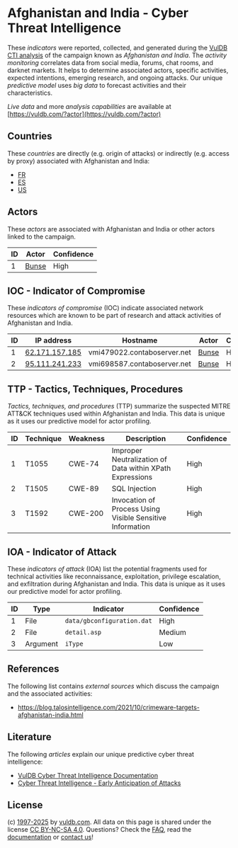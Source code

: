 # Afghanistan and India - Cyber Threat Intelligence

These _indicators_ were reported, collected, and generated during the [VulDB CTI analysis](https://vuldb.com/?kb.cti) of the campaign known as _Afghanistan and India_. The _activity monitoring_ correlates data from social media, forums, chat rooms, and darknet markets. It helps to determine associated actors, specific activities, expected intentions, emerging research, and ongoing attacks. Our unique _predictive model_ uses _big data_ to forecast activities and their characteristics.

_Live data_ and more _analysis capabilities_ are available at [https://vuldb.com/?actor](https://vuldb.com/?actor)

## Countries

These _countries_ are directly (e.g. origin of attacks) or indirectly (e.g. access by proxy) associated with Afghanistan and India:

* [FR](https://vuldb.com/?country.fr)
* [ES](https://vuldb.com/?country.es)
* [US](https://vuldb.com/?country.us)

## Actors

These _actors_ are associated with Afghanistan and India or other actors linked to the campaign.

ID | Actor | Confidence
-- | ----- | ----------
1 | [Bunse](https://vuldb.com/?actor.bunse) | High

## IOC - Indicator of Compromise

These _indicators of compromise_ (IOC) indicate associated network resources which are known to be part of research and attack activities of Afghanistan and India.

ID | IP address | Hostname | Actor | Confidence
-- | ---------- | -------- | ----- | ----------
1 | [62.171.157.185](https://vuldb.com/?ip.62.171.157.185) | vmi479022.contaboserver.net | [Bunse](https://vuldb.com/?actor.bunse) | High
2 | [95.111.241.233](https://vuldb.com/?ip.95.111.241.233) | vmi698587.contaboserver.net | [Bunse](https://vuldb.com/?actor.bunse) | High

## TTP - Tactics, Techniques, Procedures

_Tactics, techniques, and procedures_ (TTP) summarize the suspected MITRE ATT&CK techniques used within Afghanistan and India. This data is unique as it uses our predictive model for actor profiling.

ID | Technique | Weakness | Description | Confidence
-- | --------- | -------- | ----------- | ----------
1 | T1055 | CWE-74 | Improper Neutralization of Data within XPath Expressions | High
2 | T1505 | CWE-89 | SQL Injection | High
3 | T1592 | CWE-200 | Invocation of Process Using Visible Sensitive Information | High

## IOA - Indicator of Attack

These _indicators of attack_ (IOA) list the potential fragments used for technical activities like reconnaissance, exploitation, privilege escalation, and exfiltration during Afghanistan and India. This data is unique as it uses our predictive model for actor profiling.

ID | Type | Indicator | Confidence
-- | ---- | --------- | ----------
1 | File | `data/gbconfiguration.dat` | High
2 | File | `detail.asp` | Medium
3 | Argument | `iType` | Low

## References

The following list contains _external sources_ which discuss the campaign and the associated activities:

* https://blog.talosintelligence.com/2021/10/crimeware-targets-afghanistan-india.html

## Literature

The following _articles_ explain our unique predictive cyber threat intelligence:

* [VulDB Cyber Threat Intelligence Documentation](https://vuldb.com/?kb.cti)
* [Cyber Threat Intelligence - Early Anticipation of Attacks](https://www.scip.ch/en/?labs.20201022)

## License

(c) [1997-2025](https://vuldb.com/?kb.changelog) by [vuldb.com](https://vuldb.com/?kb.about). All data on this page is shared under the license [CC BY-NC-SA 4.0](https://creativecommons.org/licenses/by-nc-sa/4.0/). Questions? Check the [FAQ](https://vuldb.com/?kb.faq), read the [documentation](https://vuldb.com/?kb) or [contact us](https://vuldb.com/?contact)!
